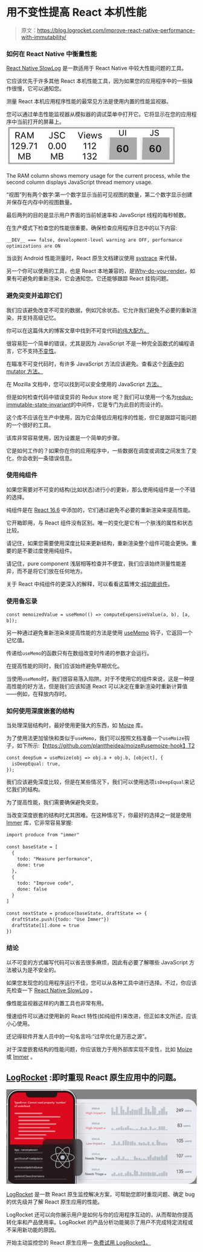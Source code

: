 # 用不变性提高 React 本机性能

> 原文：<https://blog.logrocket.com/improve-react-native-performance-with-immutability/>

### 如何在 React Native 中衡量性能

[React Native SlowLog](https://github.com/jondot/react-native-slowlog) 是一款适用于 React Native 中较大性能问题的工具。

它应该优先于许多其他 React 本机性能工具，因为如果您的应用程序中的一些操作很慢，它可以通知您。

测量 React 本机应用程序性能的最常见方法是使用内置的性能监视器。

您可以通过单击性能监视器从模拟器的调试菜单中打开它。它将显示在您的应用程序中当前打开的屏幕上。![Improve React Native performance with immutability.](img/84638cc2ac905a1a7ebfeca8e819def2.png)

The RAM column shows memory usage for the current process, while the second column displays JavaScript thread memory usage.

“视图”列有两个数字:第一个数字显示当前可见视图的数量，第二个数字显示创建并保存在内存中的视图数量。

最后两列的目的是显示用户界面的当前帧速率和 JavaScript 线程的每秒帧数。

在生产模式下检查您的性能很重要。确保检查应用程序日志中的以下内容:

```
__DEV__ === false, development-level warning are OFF, performance optimizations are ON
```

当谈到 Android 性能测量时，React 原生文档建议使用 [systrace](https://facebook.github.io/react-native/docs/performance#profiling-android-ui-performance-with-systrace) 来代替。

另一个你可以使用的工具，也是 React 本地兼容的，是[Why-do-you-render](https://github.com/welldone-software/why-did-you-render)。如果有可避免的重新渲染，它会通知您。它还能够跟踪 React 挂钩问题。

### 避免突变并追踪它们

我们应该避免改变不可变的数据，例如冗余状态。它允许我们避免不必要的重新渲染，并支持高级记忆。

你可以在这篇伟大的博客文章中找到不可变代码[的伟大配方。](https://daveceddia.com/react-redux-immutability-guide/#how-to-update-state-in-redux)

很容易犯一个简单的错误，尤其是因为 JavaScript 不是一种完全函数式的编程语言，它不支持[不变性](https://en.wikipedia.org/wiki/Immutable_object#JavaScript)。

在瞄准不可变代码时，有许多 JavaScript 方法应该避免。查看这个[列表中的 mutator 方法。](https://developer.mozilla.org/en-US/docs/Web/JavaScript/Reference/Global_Objects/Array?source=post_page---------------------------#Mutator_methods)

在 Mozilla 文档中，您可以找到可以安全使用的 JavaScript [方法。](https://developer.mozilla.org/en-US/docs/Web/JavaScript/Reference/Global_Objects/Array?source=post_page---------------------------#Accessor_methods)

但是如何检查代码中错误变异的 Redux store 呢？我们可以使用一个名为[redux-immutable-state-invariant](https://github.com/leoasis/redux-immutable-state-invariant)的中间件，它是专门为此目的而设计的。

这个库不应该在生产中使用，因为它会降低应用程序的性能，但它是跟踪可能问题的一个很好的工具。

该库非常容易使用，因为设置是一个简单的步骤。

它是如何工作的？如果你在你的应用程序中，一些数据在调度或调度之间发生了变化，你会收到一条错误信息。

### 使用纯组件

如果您需要对不可变的结构(比如状态)进行小的更新，那么使用纯组件是一个不错的选择。

纯组件是在 [React 16.6](https://reactjs.org/docs/react-api.html#reactpurecomponent) 中添加的，它们通过避免不必要的重新渲染来提高性能。

它开箱即用，与 React 组件没有区别。唯一的变化是它有一个肤浅的属性和状态比较。

请记住，如果您需要使用深度比较来更新结构，重新渲染整个组件可能会更快。重要的是不要过度使用纯组件。

请记住，pure component 浅层相等检查并不便宜，我们应该始终测量性能差异，而不是将它们放在任何地方。

关于 React 中纯组件的更深入的解释，可以看看这篇博文:[纯功能组件](https://logrocket.com/blog/pure-functional-components/)。

### 使用备忘录

```
const memoizedValue = useMemo(() => computeExpensiveValue(a, b), [a, b]);
```

另一种通过避免重新渲染来提高性能的方法是使用 [useMemo](https://reactjs.org/docs/hooks-reference.html#usememo) 钩子，它返回一个记忆值。

传递给`useMemo`的函数只有在数组改变时传递的参数才会运行。

在提高性能的同时，我们应该始终避免早期优化。

当使用`useMemo`时，我们很容易落入陷阱。对于不使用它的组件来说，这是一种提高性能的好方法，但是我们应该知道 React 可以决定在重新渲染时重新计算值——例如，在释放内存时。

### 如何使用深度嵌套的结构

当处理深层结构时，最好使用更强大的东西，如 [Moize](https://github.com/planttheidea/moize) 库。

为了使用法更加愉快和类似于`useMemo`，我们可以按照文档准备一个`useMoize`钩子，如下所示:【https://github.com/planttheidea/moize#usemoize-hook】T2

```
const deepSum = useMoize(obj => obj.a + obj.b, [object], {
  isDeepEqual: true,
});
```

我们应该避免深度比较，但是在某些情况下，我们可以使用选项`isDeepEqual`来记忆我们的结构。

为了提高性能，我们需要确保避免突变。

当改变深度嵌套的结构时尤其困难。在这种情况下，你最好的选择之一就是使用 [Immer](https://github.com/immerjs/immer) 库，它非常容易掌握:

```
import produce from "immer"

const baseState = [
  {
    todo: "Measure performance",
    done: true
  },
  {
    todo: "Improve code",
    done: false
  }
]

const nextState = produce(baseState, draftState => {
  draftState.push({todo: "Use Immer"})
  draftState[1].done = true
})
```

### 结论

以不可变的方式编写代码可以省去很多麻烦，因此有必要了解哪些 JavaScript 方法被认为是不安全的。

如果您发现您的应用程序运行不佳，您可以从各种工具中进行选择。不过，你应该先检查一下 [React Native SlowLog](https://github.com/jondot/react-native-slowlog) 。

像性能监视器这样的内置工具也非常有用。

慢速组件可以通过使用新的 React 特性(如纯组件)来改进，但正如本文所述，应该小心使用。

还记得软件开发人员中的一句名言吗:“过早优化是万恶之源”。

对于深度嵌套结构的性能问题，你应该致力于用外部库实现不变性，比如 [Moize](https://github.com/planttheidea/moize) 或 [Immer](https://github.com/immerjs/immer) 。

## [LogRocket](https://lp.logrocket.com/blg/react-native-signup) :即时重现 React 原生应用中的问题。

[![](img/110055665562c1e02069b3698e6cc671.png)](https://lp.logrocket.com/blg/react-native-signup)

[LogRocket](https://lp.logrocket.com/blg/react-native-signup) 是一款 React 原生监控解决方案，可帮助您即时重现问题、确定 bug 的优先级并了解 React 原生应用的性能。

LogRocket 还可以向你展示用户是如何与你的应用程序互动的，从而帮助你提高转化率和产品使用率。LogRocket 的产品分析功能揭示了用户不完成特定流程或不采用新功能的原因。

开始主动监控您的 React 原生应用— [免费试用 LogRocket】。](https://lp.logrocket.com/blg/react-native-signup)